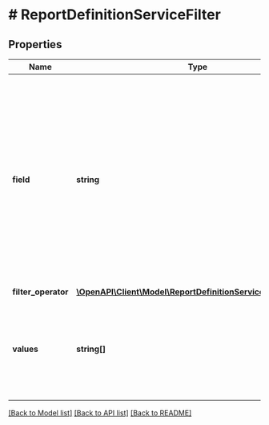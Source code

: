 # # ReportDefinitionServiceFilter

## Properties

Name | Type | Description | Notes
------------ | ------------- | ------------- | -------------
**field** | **string** | &lt;div lang&#x3D;\&quot;ja\&quot;&gt; フィルター対象となるフィールドです。&lt;br&gt; このフィールドは、ADD時に必須となります。&lt;br&gt; ※getReportFieldsのレスポンスで「filterable&#x3D;true」のフィールドのみ指定可能です。 &lt;/div&gt; &lt;div lang&#x3D;\&quot;en\&quot;&gt; Field to be filtered.&lt;br&gt; This field is required in ADD operation.&lt;br&gt; ※Can be specified for the field with &amp;#34;filterable&#x3D;true&amp;#34; on the response of getReportFields. &lt;/div&gt; | [optional]
**filter_operator** | [**\OpenAPI\Client\Model\ReportDefinitionServiceFilterOperator**](ReportDefinitionServiceFilterOperator.md) |  | [optional]
**values** | **string[]** | &lt;div lang&#x3D;\&quot;ja\&quot;&gt; 条件値です。&lt;br&gt; このフィールドは、ADD時に必須となります。 &lt;/div&gt; &lt;div lang&#x3D;\&quot;en\&quot;&gt; Value for condition. &lt;br&gt; This field is required in ADD operation. &lt;/div&gt; | [optional]

[[Back to Model list]](../../README.md#models) [[Back to API list]](../../README.md#endpoints) [[Back to README]](../../README.md)

